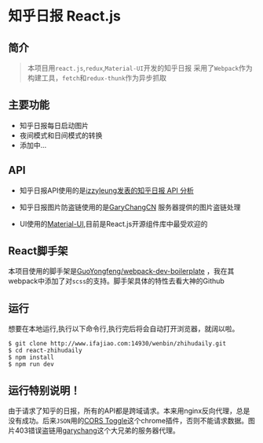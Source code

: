 # 知乎日报 React.js
## 简介
> 本项目用`react.js`,`redux`,`Material-UI`开发的知乎日报
采用了`Webpack`作为构建工具，`fetch`和`redux-thunk`作为异步抓取

## 主要功能
- 知乎日报每日启动图片
- 夜间模式和日间模式的转换
- 添加中...

## API
- 知乎日报API使用的是[izzyleung发表的知乎日报 API 分析](https://github.com/izzyleung/ZhihuDailyPurify/wiki/%E7%9F%A5%E4%B9%8E%E6%97%A5%E6%8A%A5-API-%E5%88%86%E6%9E%90)

- 知乎日报图片防盗链使用的是[GaryChangCN](https://github.com/GaryChangCN/zhihu-daily-byVuejs)
服务器提供的图片盗链处理

- UI使用的[Material-UI](http://www.material-ui.com/),目前是React.js开源组件库中最受欢迎的

## React脚手架
本项目使用的脚手架是[GuoYongfeng/webpack-dev-boilerplate](https://github.com/GuoYongfeng/webpack-dev-boilerplate)
，我在其webpack中添加了对`scss`的支持。脚手架具体的特性去看大神的Github

## 运行
想要在本地运行,执行以下命令行,执行完后将会自动打开浏览器，就阔以啦。
```ssh
$ git clone http://www.ifajiao.com:14930/wenbin/zhihudaily.git
$ cd react-zhihudaily
$ npm install
$ npm run dev
```

## 运行特别说明！
由于请求了知乎的日报，所有的API都是跨域请求。本来用nginx反向代理，总是没有成功。后来`JSON`用的[CORS Toggle](https://chrome.google.com/webstore/detail/cors-toggle/omcncfnpmcabckcddookmnajignpffnh)这个chrome插件，否则不能请求数据。图片403错误盗链用[garychang](http://zhihu.garychang.cn/)这个大兄弟的服务器代理。
